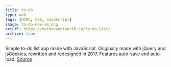 ```yaml
---
title: to-do
type: web
tags: [HTML, CSS, JavaScript]
image: to-do-new-sm.png
exturl: https://nathanwentworth.co/to-do-list/
archive: true
---
```

Simple to-do list app made with JavaScript. Originally made with jQuery and jsCookies, rewritten and redesigned in 2017. Features auto-save and auto-load. [Source](https://github.com/nathanwentworth/to-do-list)